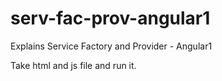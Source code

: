# serv-fac-prov-angular1
Explains Service Factory and Provider - Angular1

Take html and js file and run it.
